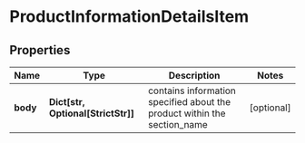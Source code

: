 # ProductInformationDetailsItem


## Properties

| Name | Type | Description | Notes |
|------------ | ------------- | ------------- | -------------|
**body** | **Dict[str, Optional[StrictStr]]** | contains information specified about the product within the section_name |[optional]|